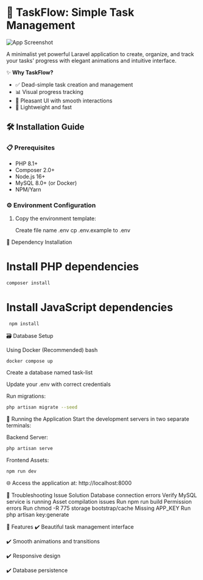 # 📝 TaskFlow: Simple Task Management

![App Screenshot](https://via.placeholder.com/800x500?text=TaskFlow+Dashboard) <!-- Replace with actual screenshot -->

A minimalist yet powerful Laravel application to create, organize, and track your tasks' progress with elegant animations and intuitive interface.

✨ **Why TaskFlow?**
- ✅ Dead-simple task creation and management
- 📊 Visual progress tracking
- 🎨 Pleasant UI with smooth interactions
- 🚀 Lightweight and fast

## 🛠️ Installation Guide

### 📋 Prerequisites
- PHP 8.1+
- Composer 2.0+
- Node.js 16+
- MySQL 8.0+ (or Docker)
- NPM/Yarn

### ⚙️ Environment Configuration

1. Copy the environment template:

   
   Create file name .env
   cp .env.example to .env
   

🧰 Dependency Installation
# Install PHP dependencies

```bash
composer install
```
# Install JavaScript dependencies

```cmd
 npm install
```
🗃️ Database Setup

Using Docker (Recommended)
bash

```bash
docker compose up 
```


Create a database named task-list

Update your .env with correct credentials

Run migrations:
```bash
php artisan migrate --seed
```

🚦 Running the Application
Start the development servers in two separate terminals:

Backend Server:

```bash
php artisan serve
```

Frontend Assets:

```bash
npm run dev
```

🌐 Access the application at: http://localhost:8000

🚨 Troubleshooting
Issue	Solution
Database connection errors	Verify MySQL service is running
Asset compilation issues	Run npm run build
Permission errors	Run chmod -R 775 storage bootstrap/cache
Missing APP_KEY	Run php artisan key:generate

🌟 Features
✔️ Beautiful task management interface

✔️ Smooth animations and transitions

✔️ Responsive design

✔️ Database persistence
